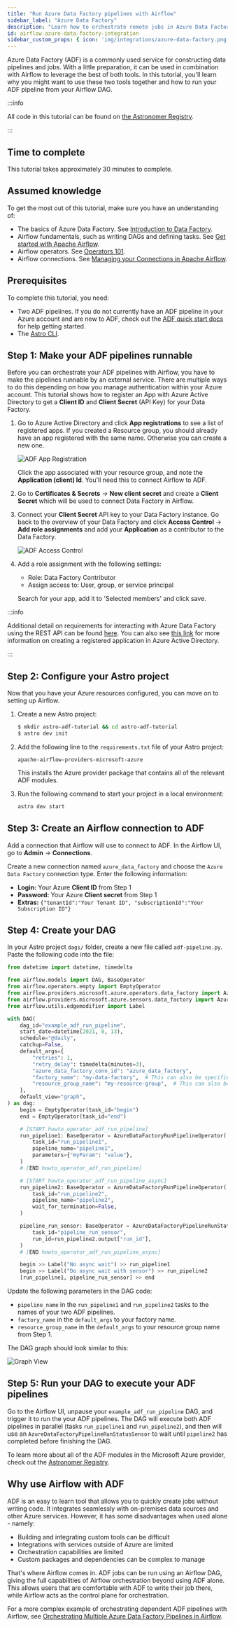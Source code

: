 ```yaml
---
title: "Run Azure Data Factory pipelines with Airflow"
sidebar_label: "Azure Data Factory"
description: "Learn how to orchestrate remote jobs in Azure Data Factory with your Apache Airflow DAGs."
id: airflow-azure-data-factory-integration
sidebar_custom_props: { icon: 'img/integrations/azure-data-factory.png' }
---
```


Azure Data Factory (ADF) is a commonly used service for constructing data pipelines and jobs. With a little preparation, it can be used in combination with Airflow to leverage the best of both tools. In this tutorial, you'll learn why you might want to use these two tools together and how to run your ADF pipeline from your Airflow DAG.

:::info

All code in this tutorial can be found on [the Astronomer Registry](https://registry.astronomer.io/dags/azure-data-factory-dag).

:::

## Time to complete

This tutorial takes approximately 30 minutes to complete.

## Assumed knowledge

To get the most out of this tutorial, make sure you have an understanding of:

- The basics of Azure Data Factory. See [Introduction to Data Factory](https://learn.microsoft.com/en-us/azure/data-factory/introduction).
- Airflow fundamentals, such as writing DAGs and defining tasks. See [Get started with Apache Airflow](get-started-with-airflow.md).
- Airflow operators. See [Operators 101](what-is-an-operator.md).
- Airflow connections. See [Managing your Connections in Apache Airflow](connections.md).

## Prerequisites

To complete this tutorial, you need:

- Two ADF pipelines. If you do not currently have an ADF pipeline in your Azure account and are new to ADF, check out the [ADF quick start docs](https://docs.microsoft.com/en-us/azure/data-factory/quickstart-create-data-factory-portal) for help getting started.
- The [Astro CLI](https://docs.astronomer.io/astro/cli/get-started).

## Step 1: Make your ADF pipelines runnable

Before you can orchestrate your ADF pipelines with Airflow, you have to make the pipelines runnable by an external service. There are multiple ways to do this depending on how you manage authentication within your Azure account. This tutorial shows how to register an App with Azure Active Directory to get a **Client ID** and **Client Secret** (API Key) for your Data Factory.

1. Go to Azure Active Directory and click **App registrations** to see a list of registered apps. If you created a Resource group, you should already have an app registered with the same name. Otherwise you can create a new one.

    ![ADF App Registration](/img/integrations/airflow_azure_data_factory_integration_app_registration.png)

    Click the app associated with your resource group, and note the **Application (client) Id**. You'll need this to connect Airflow to ADF.

2. Go to **Certificates & Secrets** -> **New client secret** and create a **Client Secret** which will be used to connect Data Factory in Airflow.

3. Connect your **Client Secret** API key to your Data Factory instance. Go back to the overview of your Data Factory and click **Access Control** -> **Add role assignments** and add your **Application** as a contributor to the Data Factory.

    ![ADF Access Control](/img/integrations/airflow_azure_data_factory_integration_add_role_assignment.png)

4. Add a role assignment with the following settings:

    - Role: Data Factory Contributor
    - Assign access to: User, group, or service principal

    Search for your app, add it to 'Selected members' and click save.

:::info

Additional detail on requirements for interacting with Azure Data Factory using the REST API can be found [here](https://docs.microsoft.com/en-us/azure/data-factory/quickstart-create-data-factory-rest-api). You can also see [this link](https://docs.microsoft.com/en-us/azure/active-directory/develop/howto-create-service-principal-portal#register-an-application-with-azure-ad-and-create-a-service-principal) for more information on creating a registered application in Azure Active Directory.

:::

## Step 2: Configure your Astro project

Now that you have your Azure resources configured, you can move on to setting up Airflow.

1. Create a new Astro project:

    ```sh
    $ mkdir astro-adf-tutorial && cd astro-adf-tutorial
    $ astro dev init
    ```

2. Add the following line to the `requirements.txt` file of your Astro project:

    ```text
    apache-airflow-providers-microsoft-azure
    ```

    This installs the Azure provider package that contains all of the relevant ADF modules.

3. Run the following command to start your project in a local environment:

    ```sh
    astro dev start
    ```

## Step 3: Create an Airflow connection to ADF

Add a connection that Airflow will use to connect to ADF. In the Airflow UI, go to **Admin** -> **Connections**.

Create a new connection named `azure_data_factory` and choose the `Azure Data Factory` connection type. Enter the following information:

- **Login:** Your Azure **Client ID** from Step 1
- **Password:** Your Azure **Client secret** from Step 1
- **Extras:** `{"tenantId":"Your Tenant ID", "subscriptionId":"Your Subscription ID"}`

## Step 4: Create your DAG

In your Astro project `dags/` folder, create a new file called `adf-pipeline.py`. Paste the following code into the file:

```python
from datetime import datetime, timedelta

from airflow.models import DAG, BaseOperator
from airflow.operators.empty import EmptyOperator
from airflow.providers.microsoft.azure.operators.data_factory import AzureDataFactoryRunPipelineOperator
from airflow.providers.microsoft.azure.sensors.data_factory import AzureDataFactoryPipelineRunStatusSensor
from airflow.utils.edgemodifier import Label

with DAG(
    dag_id="example_adf_run_pipeline",
    start_date=datetime(2021, 8, 13),
    schedule="@daily",
    catchup=False,
    default_args={
        "retries": 1,
        "retry_delay": timedelta(minutes=3),
        "azure_data_factory_conn_id": "azure_data_factory",
        "factory_name": "my-data-factory",  # This can also be specified in the ADF connection.
        "resource_group_name": "my-resource-group",  # This can also be specified in the ADF connection.
    },
    default_view="graph",
) as dag:
    begin = EmptyOperator(task_id="begin")
    end = EmptyOperator(task_id="end")

    # [START howto_operator_adf_run_pipeline]
    run_pipeline1: BaseOperator = AzureDataFactoryRunPipelineOperator(
        task_id="run_pipeline1",
        pipeline_name="pipeline1",
        parameters={"myParam": "value"},
    )
    # [END howto_operator_adf_run_pipeline]

    # [START howto_operator_adf_run_pipeline_async]
    run_pipeline2: BaseOperator = AzureDataFactoryRunPipelineOperator(
        task_id="run_pipeline2",
        pipeline_name="pipeline2",
        wait_for_termination=False,
    )

    pipeline_run_sensor: BaseOperator = AzureDataFactoryPipelineRunStatusSensor(
        task_id="pipeline_run_sensor",
        run_id=run_pipeline2.output["run_id"],
    )
    # [END howto_operator_adf_run_pipeline_async]

    begin >> Label("No async wait") >> run_pipeline1
    begin >> Label("Do async wait with sensor") >> run_pipeline2
    [run_pipeline1, pipeline_run_sensor] >> end
```

Update the following parameters in the DAG code:

- `pipeline_name` in the `run_pipeline1` and `run_pipeline2` tasks to the names of your two ADF pipelines.
- `factory_name` in the `default_args` to your factory name.
- `resource_group_name` in the `default_args` to your resource group name from Step 1.

The DAG graph should look similar to this:

![Graph View](/img/guides/multiple_adf_pipeline_graph.png)

## Step 5: Run your DAG to execute your ADF pipelines

Go to the Airflow UI, unpause your `example_adf_run_pipeline` DAG, and trigger it to run the your ADF pipelines.
The DAG will execute both ADF pipelines in parallel (tasks `run_pipeline1` and `run_pipeline2`), and then will use an `AzureDataFactoryPipelineRunStatusSensor` to wait until `pipeline2` has completed before finishing the DAG.

To learn more about all of the ADF modules in the Microsoft Azure provider, check out the [Astronomer Registry](https://registry.astronomer.io/providers/microsoft-azure).

## Why use Airflow with ADF

ADF is an easy to learn tool that allows you to quickly create jobs without writing code. It integrates seamlessly with on-premises data sources and other Azure services. However, it has some disadvantages when used alone - namely:

- Building and integrating custom tools can be difficult
- Integrations with services outside of Azure are limited
- Orchestration capabilities are limited
- Custom packages and dependencies can be complex to manage

That's where Airflow comes in. ADF jobs can be run using an Airflow DAG, giving the full capabilities of Airflow orchestration beyond using ADF alone. This allows users that are comfortable with ADF to write their job there, while Airflow acts as the control plane for orchestration.

For a more complex example of orchestrating dependent ADF pipelines with Airflow, see [Orchestrating Multiple Azure Data Factory Pipelines in Airflow](https://registry.astronomer.io/dags/airflow-azure-data-factory).
